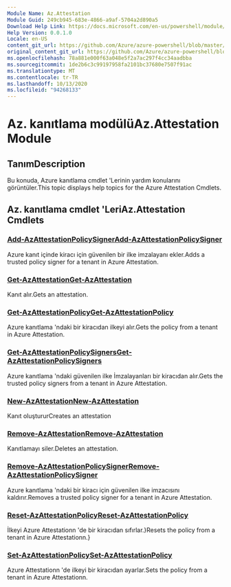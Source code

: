 ```yaml
---
Module Name: Az.Attestation
Module Guid: 249cb945-683e-4866-a9af-5704a2d890a5
Download Help Link: https://docs.microsoft.com/en-us/powershell/module/az.attestation
Help Version: 0.0.1.0
Locale: en-US
content_git_url: https://github.com/Azure/azure-powershell/blob/master/src/Attestation/Attestation/help/Az.Attestation.md
original_content_git_url: https://github.com/Azure/azure-powershell/blob/master/src/Attestation/Attestation/help/Az.Attestation.md
ms.openlocfilehash: 78a881e000f63a048e5f2a7ac297f4cc34aadbba
ms.sourcegitcommit: 1de2b6c3c99197958fa2101bc37680e7507f91ac
ms.translationtype: MT
ms.contentlocale: tr-TR
ms.lasthandoff: 10/13/2020
ms.locfileid: "94268133"
---
```

# <span data-ttu-id="ca424-101">Az. kanıtlama modülü</span><span class="sxs-lookup"><span data-stu-id="ca424-101">Az.Attestation Module</span></span>
## <span data-ttu-id="ca424-102">Tanım</span><span class="sxs-lookup"><span data-stu-id="ca424-102">Description</span></span>
<span data-ttu-id="ca424-103">Bu konuda, Azure kanıtlama cmdlet 'Lerinin yardım konularını görüntüler.</span><span class="sxs-lookup"><span data-stu-id="ca424-103">This topic displays help topics for the Azure Attestation Cmdlets.</span></span>

## <span data-ttu-id="ca424-104">Az. kanıtlama cmdlet 'Leri</span><span class="sxs-lookup"><span data-stu-id="ca424-104">Az.Attestation Cmdlets</span></span>
### [<span data-ttu-id="ca424-105">Add-AzAttestationPolicySigner</span><span class="sxs-lookup"><span data-stu-id="ca424-105">Add-AzAttestationPolicySigner</span></span>](Add-AzAttestationPolicySigner.md)
<span data-ttu-id="ca424-106">Azure kanıt içinde kiracı için güvenilen bir ilke imzalayanı ekler.</span><span class="sxs-lookup"><span data-stu-id="ca424-106">Adds a trusted policy signer for a tenant in Azure Attestation.</span></span>

### [<span data-ttu-id="ca424-107">Get-AzAttestation</span><span class="sxs-lookup"><span data-stu-id="ca424-107">Get-AzAttestation</span></span>](Get-AzAttestation.md)
<span data-ttu-id="ca424-108">Kanıt alır.</span><span class="sxs-lookup"><span data-stu-id="ca424-108">Gets an attestation.</span></span>

### [<span data-ttu-id="ca424-109">Get-AzAttestationPolicy</span><span class="sxs-lookup"><span data-stu-id="ca424-109">Get-AzAttestationPolicy</span></span>](Get-AzAttestationPolicy.md)
<span data-ttu-id="ca424-110">Azure kanıtlama 'ndaki bir kiracıdan ilkeyi alır.</span><span class="sxs-lookup"><span data-stu-id="ca424-110">Gets the policy from a tenant in Azure Attestation.</span></span>

### [<span data-ttu-id="ca424-111">Get-AzAttestationPolicySigners</span><span class="sxs-lookup"><span data-stu-id="ca424-111">Get-AzAttestationPolicySigners</span></span>](Get-AzAttestationPolicySigners.md)
<span data-ttu-id="ca424-112">Azure kanıtlama 'ndaki güvenilen ilke İmzalayanları bir kiracıdan alır.</span><span class="sxs-lookup"><span data-stu-id="ca424-112">Gets the trusted policy signers from a tenant in Azure Attestation.</span></span>

### [<span data-ttu-id="ca424-113">New-AzAttestation</span><span class="sxs-lookup"><span data-stu-id="ca424-113">New-AzAttestation</span></span>](New-AzAttestation.md)
<span data-ttu-id="ca424-114">Kanıt oluşturur</span><span class="sxs-lookup"><span data-stu-id="ca424-114">Creates an attestation</span></span>

### [<span data-ttu-id="ca424-115">Remove-AzAttestation</span><span class="sxs-lookup"><span data-stu-id="ca424-115">Remove-AzAttestation</span></span>](Remove-AzAttestation.md)
<span data-ttu-id="ca424-116">Kanıtlamayı siler.</span><span class="sxs-lookup"><span data-stu-id="ca424-116">Deletes an attestation.</span></span>

### [<span data-ttu-id="ca424-117">Remove-AzAttestationPolicySigner</span><span class="sxs-lookup"><span data-stu-id="ca424-117">Remove-AzAttestationPolicySigner</span></span>](Remove-AzAttestationPolicySigner.md)
<span data-ttu-id="ca424-118">Azure kanıtlama 'ndaki bir kiracı için güvenilen ilke imzacısını kaldırır.</span><span class="sxs-lookup"><span data-stu-id="ca424-118">Removes a trusted policy signer for a tenant in Azure Attestation.</span></span>

### [<span data-ttu-id="ca424-119">Reset-AzAttestationPolicy</span><span class="sxs-lookup"><span data-stu-id="ca424-119">Reset-AzAttestationPolicy</span></span>](Reset-AzAttestationPolicy.md)
<span data-ttu-id="ca424-120">İlkeyi Azure Attestationn 'de bir kiracıdan sıfırlar.}</span><span class="sxs-lookup"><span data-stu-id="ca424-120">Resets the policy from a tenant in Azure Attestationn.}</span></span>

### [<span data-ttu-id="ca424-121">Set-AzAttestationPolicy</span><span class="sxs-lookup"><span data-stu-id="ca424-121">Set-AzAttestationPolicy</span></span>](Set-AzAttestationPolicy.md)
<span data-ttu-id="ca424-122">Azure Attestationn 'de ilkeyi bir kiracıdan ayarlar.</span><span class="sxs-lookup"><span data-stu-id="ca424-122">Sets the policy from a tenant in Azure Attestationn.</span></span>

